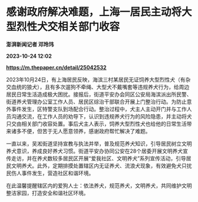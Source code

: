 # 感谢政府解决难题，上海一居民主动将大型烈性犬交相关部门收容
**澎湃新闻记者 邓玲玮**

**2023-10-24 12:02**

**https://m.thepaper.cn/detail/25042532**

2023年10月24日，有上海居民反映，海滨三村某居民无证饲养大型烈性犬（有杂交血统的狼犬），且有多次遛狗不牵绳、大型犬不戴嘴套等违规养犬行为，给周边居民日常生活造成极大困扰。接报后，街道平安办会同区公安局海滨派出所民警、街道养犬管理办公室工作人员、居民区综治干部联合开展上门整治行动。为防止意外事件发生，区特警支队到场配合行动。整治过程中，犬主人主动开门并与工作人员沟通交流，在工作人员的劝导下，认识到违规养犬行为的风险隐患，并主动将犬只交由相关部门收容处置。事后犬主人表示，饲养大型烈性犬也给他的日常生活带来诸多不便，但苦于无人愿意领养，感谢政府帮忙解决了难题。

一直以来，吴淞街道坚持宣教与执法并举，普及规范养犬知识，引导居民树立文明养犬意识，养成良好养犬习惯。街道平安办协同公安在28个居委开展文明养犬宣传走访，并在养犬数较多居民区开展“爱我社区、文明养犬”系列宣传活动，引导居民文明养犬。此外，定期排摸处置辖区内无证养犬、流浪犬现象，有效避免犬只扰民伤人事件发生，营造社区和谐环境。

在此温馨提醒辖区内的爱狗人士：依法养犬，规范养犬，文明养犬，共同维护文明整洁家园，打造安全和谐社区环境。